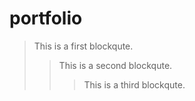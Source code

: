 # portfolio

> This is a first blockqute.
>	> This is a second blockqute.
>	>	> This is a third blockqute.

